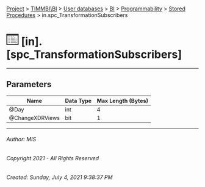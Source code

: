 #### 

[Project](../../../../../index.md) > [TIMMBI\\BI](../../../../index.md) > [User databases](../../../index.md) > [BI](../../index.md) > [Programmability](../index.md) > [Stored Procedures](Stored_Procedures.md) > in.spc_TransformationSubscribers

# ![Stored Procedures](../../../../../Images/StoredProcedure32.png) [in].[spc_TransformationSubscribers]

---

## <a name="#parameters"></a>Parameters

| Name | Data Type | Max Length (Bytes) |
|---|---|---|
| @Day | int | 4 |
| @ChangeXDRViews | bit | 1 |


---

###### Author:  MIS

###### Copyright 2021 - All Rights Reserved

###### Created: Sunday, July 4, 2021 9:38:37 PM

